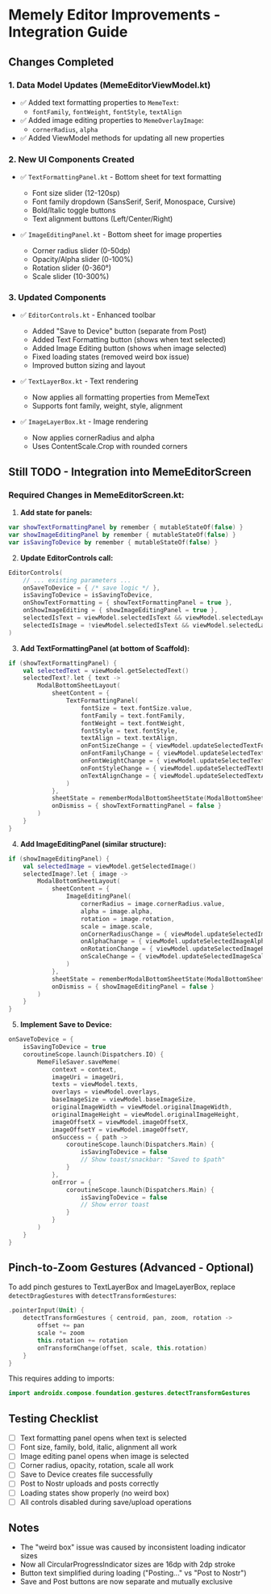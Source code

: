 # Memely Editor Improvements - Integration Guide

## Changes Completed

### 1. Data Model Updates (MemeEditorViewModel.kt)
- ✅ Added text formatting properties to `MemeText`:
  - `fontFamily`, `fontWeight`, `fontStyle`, `textAlign`
- ✅ Added image editing properties to `MemeOverlayImage`:
  - `cornerRadius`, `alpha`
- ✅ Added ViewModel methods for updating all new properties

### 2. New UI Components Created
- ✅ `TextFormattingPanel.kt` - Bottom sheet for text formatting
  - Font size slider (12-120sp)
  - Font family dropdown (SansSerif, Serif, Monospace, Cursive)
  - Bold/Italic toggle buttons
  - Text alignment buttons (Left/Center/Right)
  
- ✅ `ImageEditingPanel.kt` - Bottom sheet for image properties
  - Corner radius slider (0-50dp)
  - Opacity/Alpha slider (0-100%)
  - Rotation slider (0-360°)
  - Scale slider (10-300%)

### 3. Updated Components
- ✅ `EditorControls.kt` - Enhanced toolbar
  - Added "Save to Device" button (separate from Post)
  - Added Text Formatting button (shows when text selected)
  - Added Image Editing button (shows when image selected)
  - Fixed loading states (removed weird box issue)
  - Improved button sizing and layout

- ✅ `TextLayerBox.kt` - Text rendering
  - Now applies all formatting properties from MemeText
  - Supports font family, weight, style, alignment

- ✅ `ImageLayerBox.kt` - Image rendering
  - Now applies cornerRadius and alpha
  - Uses ContentScale.Crop with rounded corners

## Still TODO - Integration into MemeEditorScreen

### Required Changes in MemeEditorScreen.kt:

1. **Add state for panels:**
```kotlin
var showTextFormattingPanel by remember { mutableStateOf(false) }
var showImageEditingPanel by remember { mutableStateOf(false) }
var isSavingToDevice by remember { mutableStateOf(false) }
```

2. **Update EditorControls call:**
```kotlin
EditorControls(
    // ... existing parameters ...
    onSaveToDevice = { /* save logic */ },
    isSavingToDevice = isSavingToDevice,
    onShowTextFormatting = { showTextFormattingPanel = true },
    onShowImageEditing = { showImageEditingPanel = true },
    selectedIsText = viewModel.selectedIsText && viewModel.selectedLayerIndex != null,
    selectedIsImage = !viewModel.selectedIsText && viewModel.selectedLayerIndex != null
)
```

3. **Add TextFormattingPanel (at bottom of Scaffold):**
```kotlin
if (showTextFormattingPanel) {
    val selectedText = viewModel.getSelectedText()
    selectedText?.let { text ->
        ModalBottomSheetLayout(
            sheetContent = {
                TextFormattingPanel(
                    fontSize = text.fontSize.value,
                    fontFamily = text.fontFamily,
                    fontWeight = text.fontWeight,
                    fontStyle = text.fontStyle,
                    textAlign = text.textAlign,
                    onFontSizeChange = { viewModel.updateSelectedTextFontSize(it.sp) },
                    onFontFamilyChange = { viewModel.updateSelectedTextFontFamily(it) },
                    onFontWeightChange = { viewModel.updateSelectedTextFontWeight(it) },
                    onFontStyleChange = { viewModel.updateSelectedTextFontStyle(it) },
                    onTextAlignChange = { viewModel.updateSelectedTextAlign(it) }
                )
            },
            sheetState = rememberModalBottomSheetState(ModalBottomSheetValue.Expanded),
            onDismiss = { showTextFormattingPanel = false }
        )
    }
}
```

4. **Add ImageEditingPanel (similar structure):**
```kotlin
if (showImageEditingPanel) {
    val selectedImage = viewModel.getSelectedImage()
    selectedImage?.let { image ->
        ModalBottomSheetLayout(
            sheetContent = {
                ImageEditingPanel(
                    cornerRadius = image.cornerRadius.value,
                    alpha = image.alpha,
                    rotation = image.rotation,
                    scale = image.scale,
                    onCornerRadiusChange = { viewModel.updateSelectedImageCornerRadius(it.dp) },
                    onAlphaChange = { viewModel.updateSelectedImageAlpha(it) },
                    onRotationChange = { viewModel.updateSelectedImageRotation(it) },
                    onScaleChange = { viewModel.updateSelectedImageScale(it) }
                )
            },
            sheetState = rememberModalBottomSheetState(ModalBottomSheetValue.Expanded),
            onDismiss = { showImageEditingPanel = false }
        )
    }
}
```

5. **Implement Save to Device:**
```kotlin
onSaveToDevice = {
    isSavingToDevice = true
    coroutineScope.launch(Dispatchers.IO) {
        MemeFileSaver.saveMeme(
            context = context,
            imageUri = imageUri,
            texts = viewModel.texts,
            overlays = viewModel.overlays,
            baseImageSize = viewModel.baseImageSize,
            originalImageWidth = viewModel.originalImageWidth,
            originalImageHeight = viewModel.originalImageHeight,
            imageOffsetX = viewModel.imageOffsetX,
            imageOffsetY = viewModel.imageOffsetY,
            onSuccess = { path ->
                coroutineScope.launch(Dispatchers.Main) {
                    isSavingToDevice = false
                    // Show toast/snackbar: "Saved to $path"
                }
            },
            onError = {
                coroutineScope.launch(Dispatchers.Main) {
                    isSavingToDevice = false
                    // Show error toast
                }
            }
        )
    }
}
```

## Pinch-to-Zoom Gestures (Advanced - Optional)

To add pinch gestures to TextLayerBox and ImageLayerBox, replace `detectDragGestures` with `detectTransformGestures`:

```kotlin
.pointerInput(Unit) {
    detectTransformGestures { centroid, pan, zoom, rotation ->
        offset += pan
        scale *= zoom
        this.rotation += rotation
        onTransformChange(offset, scale, this.rotation)
    }
}
```

This requires adding to imports:
```kotlin
import androidx.compose.foundation.gestures.detectTransformGestures
```

## Testing Checklist

- [ ] Text formatting panel opens when text is selected
- [ ] Font size, family, bold, italic, alignment all work
- [ ] Image editing panel opens when image is selected  
- [ ] Corner radius, opacity, rotation, scale all work
- [ ] Save to Device creates file successfully
- [ ] Post to Nostr uploads and posts correctly
- [ ] Loading states show properly (no weird box)
- [ ] All controls disabled during save/upload operations

## Notes

- The "weird box" issue was caused by inconsistent loading indicator sizes
- Now all CircularProgressIndicator sizes are 16dp with 2dp stroke
- Button text simplified during loading ("Posting..." vs "Post to Nostr")
- Save and Post buttons are now separate and mutually exclusive
